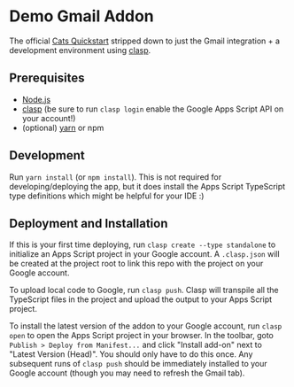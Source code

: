 # Demo Gmail Addon

The official [Cats Quickstart](https://developers.google.com/gsuite/add-ons/cats-quickstart) stripped down to just the
Gmail integration + a development environment using [clasp](https://github.com/google/clasp).

## Prerequisites

* [Node.js](https://nodejs.org/en/)
* [clasp](https://github.com/google/clasp#install) (be sure to run `clasp login` enable the Google Apps Script API
 on your account!)
* (optional) [yarn](https://classic.yarnpkg.com/en/docs/install) or npm 
 
## Development

Run `yarn install` (or `npm install`). This is not required for developing/deploying the app, but it does install
the Apps Script TypeScript type definitions which might be helpful for your IDE :)

## Deployment and Installation

If this is your first time deploying, run `clasp create --type standalone` to initialize an Apps Script project in your
Google account. A `.clasp.json` will be created at the project root to link this repo with the project on your Google
account.

To upload local code to Google, run `clasp push`. Clasp will transpile all the TypeScript files in the project and
upload the output to your Apps Script project.

To install the latest version of the addon to your Google account, run `clasp open` to open the Apps Script project in
your browser. In the toolbar, goto `Publish > Deploy from Manifest...` and click "Install add-on" next to
"Latest Version (Head)". You should only have to do this once. Any subsequent runs of `clasp push` should be immediately
installed to your Google account (though you may need to refresh the Gmail tab).
